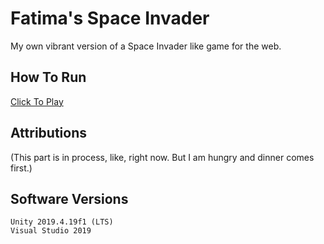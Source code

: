 # Fatima's Space Invader

My own vibrant version of a Space Invader like game for the web.

## How To Run
[Click To Play](https://fat1nad.github.io/Fatimas-Space-Invader-Basic/)

## Attributions
(This part is in process, like, right now. But I am hungry and dinner comes first.)

## Software Versions

	Unity 2019.4.19f1 (LTS)
	Visual Studio 2019
